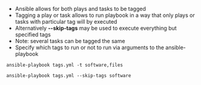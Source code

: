 - Ansible allows for both plays and tasks to be tagged
- Tagging a play or task allows to run playbook in a way that only plays or tasks with particular tag will by executed
- Alternatively **--skip-tags** may be used to execute everything but specified tags
- Note: several tasks can be tagged the same
- Specify which tags to run or not to run via arguments to the ansible-playbook

`ansible-playbook tags.yml -t software,files`

`ansible-playbook tags.yml --skip-tags software`
